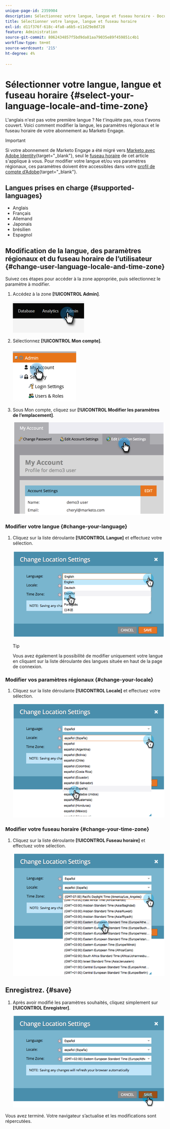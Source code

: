 ```yaml
---
unique-page-id: 2359904
description: Sélectionnez votre langue, langue et fuseau horaire - Documents Marketo - Documentation du produit
title: Sélectionner votre langue, langue et fuseau horaire
exl-id: d11f376f-618c-4fa8-a6b5-e11d29e8d728
feature: Administration
source-git-commit: 8062434857f5bd9da81aa79035e89f459851c4b1
workflow-type: tm+mt
source-wordcount: '215'
ht-degree: 4%

---
```


# Sélectionner votre langue, langue et fuseau horaire {#select-your-language-locale-and-time-zone}

L&#39;anglais n&#39;est pas votre première langue ? Ne t&#39;inquiète pas, nous t&#39;avons couvert. Voici comment modifier la langue, les paramètres régionaux et le fuseau horaire de votre abonnement au Marketo Engage.

>[!IMPORTANT]
>
>Si votre abonnement de Marketo Engage a été migré vers [Marketo avec Adobe Identity](/help/marketo/product-docs/administration/marketo-with-adobe-identity/adobe-identity-management-overview.md){target="_blank"}, seul le [fuseau horaire](#change-your-time-zone) de cet article s&#39;applique à vous. Pour modifier votre langue et/ou vos paramètres régionaux, ces paramètres doivent être accessibles dans votre [profil de compte d’Adobe](https://account.adobe.com/profile){target="_blank"}.

## Langues prises en charge {#supported-languages}

* Anglais
* Français
* Allemand
* Japonais
* brésilien
* Espagnol

## Modification de la langue, des paramètres régionaux et du fuseau horaire de l’utilisateur {#change-user-language-locale-and-time-zone}

Suivez ces étapes pour accéder à la zone appropriée, puis sélectionnez le paramètre à modifier.

1. Accédez à la zone **[!UICONTROL Admin]**.

   ![](assets/select-your-language-locale-and-time-zone-1.png)

1. Sélectionnez **[!UICONTROL Mon compte]**.

   ![](assets/select-your-language-locale-and-time-zone-2.png)

1. Sous Mon compte, cliquez sur **[!UICONTROL Modifier les paramètres de l’emplacement]**.

   ![](assets/select-your-language-locale-and-time-zone-3.png)

### Modifier votre langue {#change-your-language}

1. Cliquez sur la liste déroulante **[!UICONTROL Langue]** et effectuez votre sélection.

   ![](assets/select-your-language-locale-and-time-zone-4.png)

   >[!TIP]
   >
   >Vous avez également la possibilité de modifier uniquement votre langue en cliquant sur la liste déroulante des langues située en haut de la page de connexion.

### Modifier vos paramètres régionaux {#change-your-locale}

1. Cliquez sur la liste déroulante **[!UICONTROL Locale]** et effectuez votre sélection.

   ![](assets/select-your-language-locale-and-time-zone-5.png)

### Modifier votre fuseau horaire {#change-your-time-zone}

1. Cliquez sur la liste déroulante **[!UICONTROL Fuseau horaire]** et effectuez votre sélection.

   ![](assets/select-your-language-locale-and-time-zone-6.png)

## Enregistrez. {#save}

1. Après avoir modifié les paramètres souhaités, cliquez simplement sur **[!UICONTROL Enregistrer]**.

   ![](assets/select-your-language-locale-and-time-zone-7.png)

Vous avez terminé. Votre navigateur s’actualise et les modifications sont répercutées.
